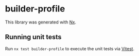 # builder-profile

This library was generated with [Nx](https://nx.dev).

## Running unit tests

Run `nx test builder-profile` to execute the unit tests via [Vitest](https://vitest.dev/).
